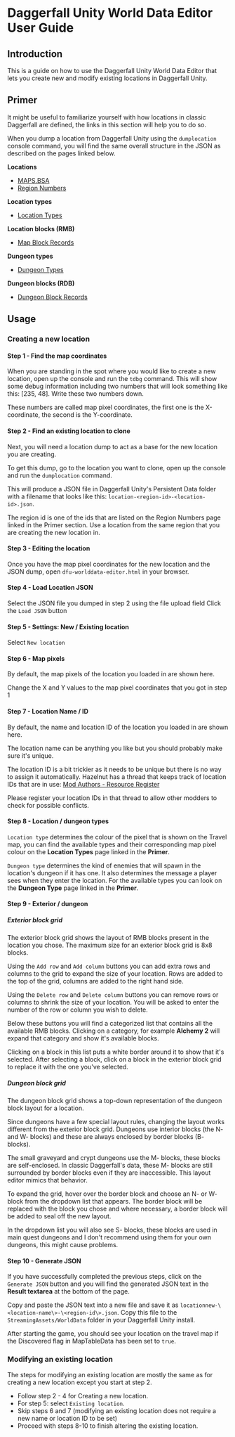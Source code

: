 # Daggerfall Unity World Data Editor User Guide

## Introduction

This is a guide on how to use the Daggerfall Unity World Data Editor that lets you create new and modify existing locations in Daggerfall Unity.

## Primer

It might be useful to familiarize yourself with how locations in classic Daggerfall are defined, the links in this section will help you to do so.

When you dump a location from Daggerfall Unity using the `dumplocation` console command, you will find the same overall structure in the JSON as described on the pages linked below.

**Locations**

- [MAPS.BSA](https://en.uesp.net/wiki/Daggerfall:MAPS.BSA)
- [Region Numbers](https://en.uesp.net/wiki/Daggerfall:Region\_Numbers)

**Location types**

- [Location Types](https://en.uesp.net/wiki/Daggerfall:Location_types)

**Location blocks (RMB)**

- [Map Block Records](https://en.uesp.net/wiki/Daggerfall:BLOCKS.BSA/Map\_Block\_Records)

**Dungeon types**

- [Dungeon Types](https://en.uesp.net/wiki/Daggerfall:Dungeons#Dungeon_Types)

**Dungeon blocks (RDB)**

- [Dungeon Block Records](https://en.uesp.net/wiki/Daggerfall:BLOCKS.BSA/Dungeon\_Block\_Records)

## Usage

### Creating a new location

#### Step 1 - Find the map coordinates

When you are standing in the spot where you would like to create a new location, open up the console and run the `tdbg` command. This will show some debug information including two numbers that will look something like this: [235, 48]. Write these two numbers down.

These numbers are called map pixel coordinates, the first one is the X-coordinate, the second is the Y-coordinate. 

#### Step 2 - Find an existing location to clone

Next, you will need a location dump to act as a base for the new location you are creating. 

To get this dump, go to the location you want to clone, open up the console and run the `dumplocation` command. 

This will produce a JSON file in Daggerfall Unity's Persistent Data folder with a filename that looks like this: `location-<region-id>-<location-id>.json`.

The region id is one of the ids that are listed on the Region Numbers page linked in the Primer section. Use a location from the same region that you are creating the new location in.

#### Step 3 - Editing the location

Once you have the map pixel coordinates for the new location and the JSON dump, open `dfu-worlddata-editor.html` in your browser.

#### Step 4 - Load Location JSON

Select the JSON file you dumped in step 2 using the file upload field
Click the `Load JSON` button

#### Step 5 - Settings: New / Existing location

Select `New location`

#### Step 6 - Map pixels

By default, the map pixels of the location you loaded in are shown here.

Change the X and Y values to the map pixel coordinates that you got in step 1

#### Step 7 - Location Name / ID

By default, the name and location ID of the location you loaded in are shown here.

The location name can be anything you like but you should probably make sure it's unique. 

The location ID is a bit trickier as it needs to be unique but there is no way to assign it automatically. Hazelnut has a thread that keeps track of location IDs that are in use: [Mod Authors - Resource Register](https://forums.dfworkshop.net/viewtopic.php?f=27&t=3023)

Please register your location IDs in that thread to allow other modders to check for possible conflicts.

#### Step 8 - Location / dungeon types

`Location type` determines the colour of the pixel that is shown on the Travel map, you can find the available types and their corresponding map pixel colour on the **Location Types** page linked in the **Primer**.

`Dungeon type` determines the kind of enemies that will spawn in the location's dungeon if it has one. It also determines the message a player sees when they enter the location. For the available types you can look on the **Dungeon Type** page linked in the **Primer**.

#### Step 9 - Exterior / dungeon 

##### Exterior block grid

The exterior block grid shows the layout of RMB blocks present in the location you chose. The maximum size for an exterior block grid is 8x8 blocks.

Using the `Add row` and `Add column` buttons you can add extra rows and columns to the grid to expand the size of your location. Rows are added to the top of the grid, columns are added to the right hand side.

Using the `Delete row` and `Delete column` buttons you can remove rows or columns to shrink the size of your location. You will be asked to enter the number of the row or column you wish to delete.

Below these buttons you will find a categorized list that contains all the available RMB blocks. Clicking on a category, for example **Alchemy 2** will expand that category and show it's available blocks.

Clicking on a block in this list puts a white border around it to show that it's selected. After selecting a block, click on a block in the exterior block grid to replace it with the one you've selected.

##### Dungeon block grid

The dungeon block grid shows a top-down representation of the dungeon block layout for a location. 

Since dungeons have a few special layout rules, changing the layout works different from the exterior block grid. Dungeons use interior blocks (the N- and W- blocks) and these are always enclosed by border blocks (B- blocks). 

The small graveyard and crypt dungeons use the M- blocks, these blocks are self-enclosed. In classic Daggerfall's data, these M- blocks are still surrounded by border blocks even if they are inaccessible. This layout editor mimics that behavior.

To expand the grid, hover over the border block and choose an N- or W- block from the dropdown list that appears. The border block will be replaced with the block you chose and where necessary, a border block will be added to seal off the new layout.

In the dropdown list you will also see S- blocks, these blocks are used in main quest dungeons and I don't recommend using them for your own dungeons, this might cause problems.

#### Step 10 - Generate JSON

If you have successfully completed the previous steps, click on the `Generate JSON` button and you will find the generated JSON text in the **Result textarea** at the bottom of the page. 

Copy and paste the JSON text into a new file and save it as `locationnew-\<location-name\>-\<region-id\>.json`. Copy this file to the `StreamingAssets/WorldData` folder in your Daggerfall Unity install.

After starting the game, you should see your location on the travel map if the Discovered flag in MapTableData has been set to `true`.

### Modifying an existing location

The steps for modifying an existing location are mostly the same as for creating a new location except you start at step 2.

- Follow step 2 - 4 for Creating a new location. 
- For step 5: select `Existing location`.
- Skip steps 6 and 7 (modifying an existing location does not require a new name or location ID to be set)
- Proceed with steps 8-10 to finish altering the existing location.